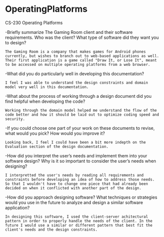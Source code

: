 # OperatingPlatforms
CS-230 Operating Platforms

-Briefly summarize The Gaming Room client and their software requirements. Who was the client? What type of software did they want you to design?
   
```The Gaming Room is a company that makes games for Android phones currently, but wishes to branch out to web-based applications as well. Their first application is a game called "Draw It, or Lose It", meant to be accessed on multiple operating platforms from a web browser.```
   
-What did you do particularly well in developing this documentation?

```I feel I was able to understand the design constraints and domain model very well in this documentation.```
   
-What about the process of working through a design document did you find helpful when developing the code?

```Working through the domain model helped me understand the flow of the code better and how it should be laid out to optimize coding speed and security.```
   
-If you could choose one part of your work on these documents to revise, what would you pick? How would you improve it?

```Looking back, I feel I could have been a bit more indepth on the Evaluation section of the design documentation.```
   
-How did you interpret the user’s needs and implement them into your software design? Why is it so important to consider the user’s needs when designing?

```I interpretted the user's needs by reading all requirements and constraints before developing an idea of how to address those needs. So that I wouldn't have to change one piece that had already been decided on when it conflicted with another part of the design.```
   
-How did you approach designing software? What techniques or strategies would you use in the future to analyze and design a similar software application?

```In designing this software, I used the client-server achitectural pattern in order to properly handle the needs of the client. In the future I would use a similar or different pattern that best fit the client's needs and the design constraints.```
